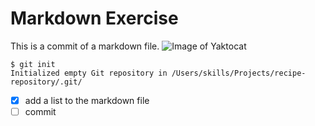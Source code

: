 # Markdown Exercise

This is a commit of a markdown file.
![Image of Yaktocat](https://octodex.github.com/images/yaktocat.png)

```
$ git init
Initialized empty Git repository in /Users/skills/Projects/recipe-repository/.git/
```
- [x] add a list to the markdown file
- [ ] commit
